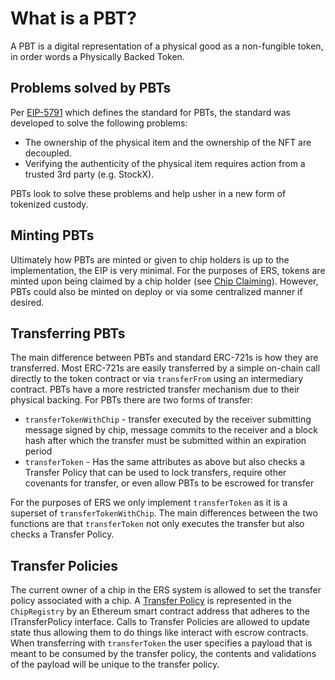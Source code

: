# What is a PBT?
A PBT is a digital representation of a physical good as a non-fungible token, in order words a Physically Backed Token. 

## Problems solved by PBTs
Per [EIP-5791](https://eips.ethereum.org/EIPS/eip-5791) which defines the standard for PBTs, the standard was developed to solve the following problems:
- The ownership of the physical item and the ownership of the NFT are decoupled.
- Verifying the authenticity of the physical item requires action from a trusted 3rd party (e.g. StockX).

PBTs look to solve these problems and help usher in a new form of tokenized custody.

## Minting PBTs
Ultimately how PBTs are minted or given to chip holders is up to the implementation, the EIP is very minimal. For the purposes of ERS, tokens are minted upon being claimed by a chip holder (see [Chip Claiming](chip-claim.md)). However, PBTs could also be minted on deploy or via some centralized manner if desired.

## Transferring PBTs
The main difference between PBTs and standard ERC-721s is how they are transferred. Most ERC-721s are easily transferred by a simple on-chain call directly to the token contract or via `transferFrom` using an intermediary contract. PBTs have a more restricted transfer mechanism due to their physical backing. For PBTs there are two forms of transfer:
- `transferTokenWithChip` - transfer executed by the receiver submitting message signed by chip, message commits to the receiver and a block hash after which the transfer must be submitted within an expiration period
- `transferToken` - Has the same attributes as above but also checks a Transfer Policy that can be used to lock transfers, require other covenants for transfer, or even allow PBTs to be escrowed for transfer

For the purposes of ERS we only implement `transferToken` as it is a superset of `transferTokenWithChip`. The main differences between the two functions are that `transferToken` not only executes the transfer but also checks a Transfer Policy.

## Transfer Policies
The current owner of a chip in the ERS system is allowed to set the transfer policy associated with a chip. A [Transfer Policy](../../solidity-api/token/transfer-policies/ExpiringSignaturePolicy.md) is represented in the `ChipRegistry` by an Ethereum smart contract address that adheres to the ITransferPolicy interface. Calls to Transfer Policies are allowed to update state thus allowing them to do things like interact with escrow contracts. When transferring with `transferToken` the user specifies a payload that is meant to be consumed by the transfer policy, the contents and validations of the payload will be unique to the transfer policy.